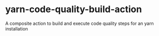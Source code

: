 # yarn-code-quality-build-action
A composite action to build and execute code quality steps for an yarn installation

